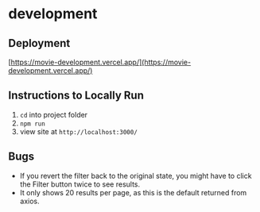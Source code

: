 # development

## Deployment
[https://movie-development.vercel.app/](https://movie-development.vercel.app/)

## Instructions to Locally Run
1. `cd` into project folder
2. `npm run`
3. view site at `http://localhost:3000/`

## Bugs
* If you revert the filter back to the original state, you might have to click the Filter button twice to see results.
* It only shows 20 results per page, as this is the default returned from axios.